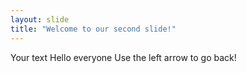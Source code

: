```yaml
---
layout: slide
title: "Welcome to our second slide!"
---
```

Your text Hello everyone 
Use the left arrow to go back!
